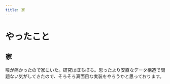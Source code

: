 ```yaml
---
title: 家
---
```


# やったこと

## 家

喉が痛かったので家にいた。研究はぼちぼち。思ったより安直なデータ構造で問題ない気がしてきたので、そろそろ真面目な実装をやろうかと思っております。
